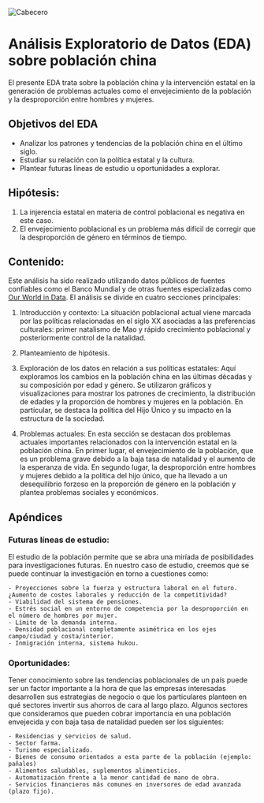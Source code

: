 ![Cabecero](./Data/"readme_header.PNG")
# Análisis Exploratorio de Datos (EDA) sobre población china
El presente EDA trata sobre la población china y la intervención estatal en la generación de problemas actuales como el envejecimiento de la población y la desproporción entre hombres y mujeres.

## Objetivos del EDA 
- Analizar los patrones y tendencias de la población china en el último siglo.
- Estudiar su relación con la política estatal y la cultura.
- Plantear futuras líneas de estudio u oportunidades a explorar.

## Hipótesis:
1) La injerencia estatal en materia de control poblacional es negativa en este caso.
2) El envejecimiento poblacional es un problema más difícil de corregir que la desproporción de género en términos de tiempo. 

## Contenido:
Este análisis ha sido realizado utilizando datos públicos de fuentes confiables como el Banco Mundial y de otras fuentes especializadas como [Our World in Data](https://ourworldindata.org/). El análisis se divide en cuatro secciones principales:

1) Introducción y contexto:
La situación poblacional actual viene marcada por las políticas relacionadas en el siglo XX asociadas a las preferencias culturales: primer natalismo de Mao y rápido crecimiento poblacional y posteriormente control de la natalidad.

2) Planteamiento de hipótesis.

3) Exploración de los datos en relación a sus políticas estatales:
Aquí exploramos los cambios en la población china en las últimas décadas y su composición por edad y género. Se utilizaron gráficos y visualizaciones para mostrar los patrones de crecimiento, la distribución de edades y la proporción de hombres y mujeres en la población. En particular, se destaca la política del Hijo Único y su impacto en la estructura de la sociedad.

1) Problemas actuales:
En esta sección se destacan dos problemas actuales importantes relacionados con la intervención estatal en la población china. En primer lugar, el envejecimiento de la población, que es un problema grave debido a la baja tasa de natalidad y el aumento de la esperanza de vida. En segundo lugar, la desproporción entre hombres y mujeres debido a la política del hijo único, que ha llevado a un desequilibrio forzoso en la proporción de género en la población y plantea problemas sociales y económicos.

## Apéndices

### Futuras líneas de estudio:
El estudio de la población permite que se abra una miríada de posibilidades para investigaciones futuras. En nuestro caso de estudio, creemos que se puede continuar la investigación en torno a cuestiones como:

    - Proyecciones sobre la fuerza y estructura laboral en el futuro. ¿Aumento de costes laborales y reducción de la competitividad?
    - Viabilidad del sistema de pensiones.
    - Estrés social en un entorno de competencia por la desproporción en el número de hombres por mujer.
    - Límite de la demanda interna.
    - Densidad poblacional completamente asimétrica en los ejes campo/ciudad y costa/interior.
    - Inmigración interna, sistema hukou.


### Oportunidades:
Tener conocimiento sobre las tendencias poblacionales de un país puede ser un factor importante a la hora de que las empresas interesadas desarrollen sus estrategias de negocio o que los particulares planteen en qué sectores invertir sus ahorros de cara al largo plazo. Algunos sectores que consideramos que pueden cobrar importancia en una población envejecida y con baja tasa de natalidad pueden ser los siguientes:

    - Residencias y servicios de salud.
    - Sector farma.
    - Turismo especializado.
    - Bienes de consumo orientados a esta parte de la población (ejemplo: pañales)
    - Alimentos saludables, suplementos alimenticios.
    - Automatización frente a la menor cantidad de mano de obra.
    - Servicios financieros más comunes en inversores de edad avanzada (plazo fijo).



